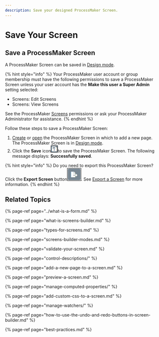 ```yaml
---
description: Save your designed ProcessMaker Screen.
---
```


# Save Your Screen

## Save a ProcessMaker Screen

A ProcessMaker Screen can be saved in [Design mode](screens-builder-modes.md#design-mode).

{% hint style="info" %}
Your ProcessMaker user account or group membership must have the following permissions to save a ProcessMaker Screen unless your user account has the **Make this user a Super Admin** setting selected:

* Screens: Edit Screens
* Screens: View Screens

See the ProcessMaker [Screens](../../../processmaker-administration/permission-descriptions-for-users-and-groups.md#screens) permissions or ask your ProcessMaker Administrator for assistance.
{% endhint %}

Follow these steps to save a ProcessMaker Screen:

1. [Create](../manage-forms/create-a-new-form.md) or [open](../manage-forms/view-all-forms.md) the ProcessMaker Screen in which to add a new page. The ProcessMaker Screen is in [Design mode](screens-builder-modes.md#editor-mode).
2. Click the **Save** icon![](../../../.gitbook/assets/save-icon-processes.png)to save the ProcessMaker Screen. The following message displays: **Successfully saved**.

{% hint style="info" %}
Do you need to export this ProcessMaker Screen? Click the **Export Screen** button![](../../../.gitbook/assets/export-screen-button-screens-builder-processes.png). See [Export a Screen](../manage-forms/export-a-screen.md#overview) for more information.
{% endhint %}

## Related Topics

{% page-ref page="../what-is-a-form.md" %}

{% page-ref page="what-is-screens-builder.md" %}

{% page-ref page="types-for-screens.md" %}

{% page-ref page="screens-builder-modes.md" %}

{% page-ref page="validate-your-screen.md" %}

{% page-ref page="control-descriptions/" %}

{% page-ref page="add-a-new-page-to-a-screen.md" %}

{% page-ref page="preview-a-screen.md" %}

{% page-ref page="manage-computed-properties/" %}

{% page-ref page="add-custom-css-to-a-screen.md" %}

{% page-ref page="manage-watchers/" %}

{% page-ref page="how-to-use-the-undo-and-redo-buttons-in-screen-builder.md" %}

{% page-ref page="best-practices.md" %}



